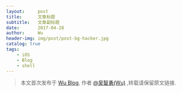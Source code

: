 ```yaml
---
layout:     post
title:      文章标题
subtitle:   文章副标题
date:       2017-04-28
author:     Wu
header-img: img/post/post-bg-hacker.jpg
catalog: true
tags:
    - iOS
    - Blog
    - shell
---
```




> 本文首次发布于 [Wu Blog](https://blog.wu06.com/), 作者 [@吴智勇(Wu)](https://github.com/yuexueyu) ,转载请保留原文链接.